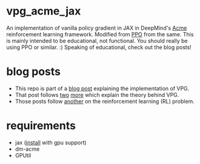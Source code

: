 # vpg_acme_jax
An implementation of vanilla policy gradient in JAX in DeepMind's [Acme](https://github.com/deepmind/acme/tree/master) reinforcement learning framework. Modified from [PPO](https://github.com/deepmind/acme/tree/master/acme/agents/jax/ppo) from the same.
This is mainly intended to be educational, not functional. You should really be using PPO or similar. :)
Speaking of educational, check out the blog posts!

# blog posts
- This repo is part of a [blog post](https://kjabon.github.io/blog/2023/VPGJAX/) explaining the implementation of VPG.
- That post follows [two](https://kjabon.github.io/blog/2023/VPG/) [more](https://kjabon.github.io/blog/2023/VPG2/) which explain the theory behind VPG.
- Those posts follow [another](https://kjabon.github.io/blog/2023/RL/) on the reinforcement learning (RL) problem.

# requirements
- jax ([install](https://github.com/google/jax#pip-installation-gpu-cuda-installed-via-pip-easier) with gpu support)
- dm-acme
- GPUtil
